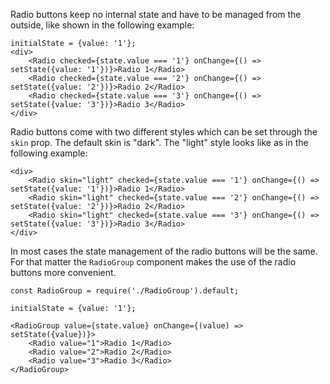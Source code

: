 Radio buttons keep no internal state and have to be managed from the outside, like shown in the
following example:

```
initialState = {value: '1'};
<div>
    <Radio checked={state.value === '1'} onChange={() => setState({value: '1'})}>Radio 1</Radio>
    <Radio checked={state.value === '2'} onChange={() => setState({value: '2'})}>Radio 2</Radio>
    <Radio checked={state.value === '3'} onChange={() => setState({value: '3'})}>Radio 3</Radio>
</div>
```

Radio buttons come with two different styles which can be set through the `skin` prop. The default skin is "dark".
The "light" style looks like as in the following example:

```
<div>
    <Radio skin="light" checked={state.value === '1'} onChange={() => setState({value: '1'})}>Radio 1</Radio>
    <Radio skin="light" checked={state.value === '2'} onChange={() => setState({value: '2'})}>Radio 2</Radio>
    <Radio skin="light" checked={state.value === '3'} onChange={() => setState({value: '3'})}>Radio 3</Radio>
</div>
```

In most cases the state management of the radio buttons will be the same.
For that matter the `RadioGroup` component makes the use of the radio buttons more convenient.
```
const RadioGroup = require('./RadioGroup').default;

initialState = {value: '1'};

<RadioGroup value={state.value} onChange={(value) => setState({value})}>
    <Radio value="1">Radio 1</Radio>
    <Radio value="2">Radio 2</Radio>
    <Radio value="3">Radio 3</Radio>
</RadioGroup>
```
